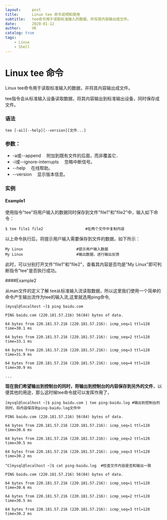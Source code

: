 ```yaml
---
layout:     post
title:      Linux tee 命令说明和使用
subtitle:   tee命令用于读取标准输入的数据，并将其内容输出成文件。
date:       2020-01-12
author:     VK
catalog: true
tags:
    - Linux
    - Shell
---
```




# Linux tee 命令

Linux tee命令用于读取标准输入的数据，并将其内容输出成文件。

tee指令会从标准输入设备读取数据，将其内容输出到标准输出设备，同时保存成文件。

### 语法

```
tee [-ai][--help][--version][文件...]
```

### 参数：

- -a或--append 　附加到既有文件的后面，而非覆盖它．
- -i或--ignore-interrupts 　忽略中断信号。
- --help 　在线帮助。
- --version 　显示版本信息。

### 实例

#### Example1

使用指令"tee"将用户输入的数据同时保存到文件"file1"和"file2"中，输入如下命令：

```
$ tee file1 file2                   #在两个文件中复制内容 
```

以上命令执行后，将提示用户输入需要保存到文件的数据，如下所示：

```
My Linux                        #提示用户输入数据  
My Linux                        #输出数据，进行输出反馈  
```

此时，可以分别打开文件"file1"和"file2"，查看其内容是否均是"My Linux"即可判断指令"tee"是否执行成功。



####Example2

从man文件的定义了解 tee从标准输入流读取数据，所以这里我们使用一个简单的命令产生输出流作为tee的输入流,这里就选用ping命令,

```shell
[mysql@localhost ~]$ ping baidu.com

PING baidu.com (220.181.57.216) 56(84) bytes of data.

64 bytes from 220.181.57.216 (220.181.57.216): icmp_seq=1 ttl=128 time=30.1 ms

64 bytes from 220.181.57.216 (220.181.57.216): icmp_seq=2 ttl=128 time=33.1 ms

64 bytes from 220.181.57.216 (220.181.57.216): icmp_seq=3 ttl=128 time=31.9 ms

64 bytes from 220.181.57.216 (220.181.57.216): icmp_seq=4 ttl=128 time=30.9 ms

...

```



**现在我们希望输出到控制台的同时，将输出到控制台的内容保存到另外的文件**，以便其他的用途，那么这时候tee命令就可以发挥作用了，

```shell
[mysql@localhost ~]$ ping baidu.com | tee ping-baidu.log #输出到控制台的同时，将内容保存到ping-baidu.log文件中

PING baidu.com (220.181.57.216) 56(84) bytes of data.

64 bytes from 220.181.57.216 (220.181.57.216): icmp_seq=1 ttl=128 time=30.6 ms

64 bytes from 220.181.57.216 (220.181.57.216): icmp_seq=2 ttl=128 time=30.5 ms

64 bytes from 220.181.57.216 (220.181.57.216): icmp_seq=3 ttl=128 time=30.2 ms

^C[mysql@localhost ~]$ cat ping-baidu.log  #检查文件内容是否和输出一致

PING baidu.com (220.181.57.216) 56(84) bytes of data.

64 bytes from 220.181.57.216 (220.181.57.216): icmp_seq=1 ttl=128 time=30.6 ms

64 bytes from 220.181.57.216 (220.181.57.216): icmp_seq=2 ttl=128 time=30.5 ms

64 bytes from 220.181.57.216 (220.181.57.216): icmp_seq=3 ttl=128 time=30.2 ms
```




